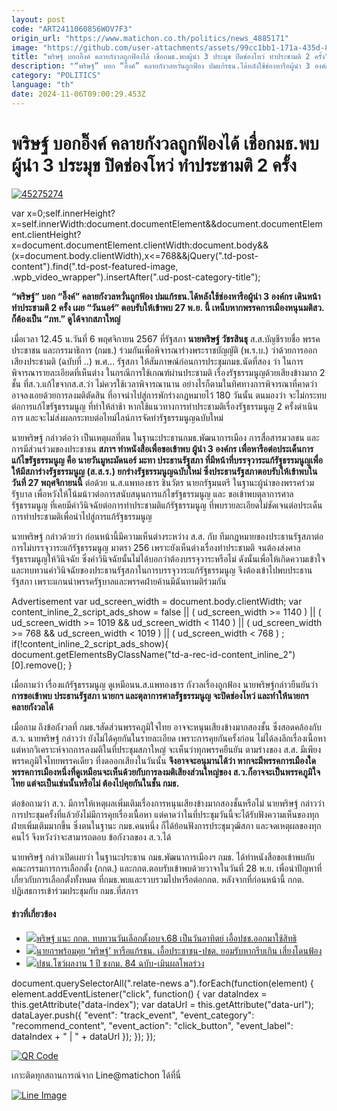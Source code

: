 ```yaml
---
layout: post
code: "ART2411060856WOV7F3"
origin_url: "https://www.matichon.co.th/politics/news_4885171"
image: "https://github.com/user-attachments/assets/99cc1bb1-171a-435d-81d6-4e47439741d3"
title: "พริษฐ์ บอกอิ๊งค์ คลายกังวลถูกฟ้องได้ เชื่อกมธ.พบผู้นำ 3 ประมุข ปิดช่องโหว่ ทำประชามติ 2 ครั้ง"
description: "“พริษฐ์” บอก “อิ๊งค์” คลายกังวลหวั่นถูกฟ้อง ปมแก้รธน.ได้หลังใช้ช่องหารือผู้นำ 3 องค์กร เดินหน้าทำประชามติ 2 ครั้ง เผย “วันนอร์” ตอบรับให้เข้าพบ 27 พ.ย. นี้"
category: "POLITICS"
language: "th"
date: 2024-11-06T09:00:29.453Z
---
```


# พริษฐ์ บอกอิ๊งค์ คลายกังวลถูกฟ้องได้ เชื่อกมธ.พบผู้นำ 3 ประมุข ปิดช่องโหว่ ทำประชามติ 2 ครั้ง

[![](https://www.matichon.co.th/wp-content/uploads/2024/11/45275274.jpg "45275274")](https://www.matichon.co.th/wp-content/uploads/2024/11/45275274.jpg)

var x=0;self.innerHeight?x=self.innerWidth:document.documentElement&&document.documentElement.clientHeight?x=document.documentElement.clientWidth:document.body&&(x=document.body.clientWidth),x<=768&&jQuery(".td-post-content").find(".td-post-featured-image, .wpb\_video\_wrapper").insertAfter(".ud-post-category-title");

**“พริษฐ์” บอก “อิ๊งค์” คลายกังวลหวั่นถูกฟ้อง ปมแก้รธน.ได้หลังใช้ช่องหารือผู้นำ 3 องค์กร เดินหน้าทำประชามติ 2 ครั้ง เผย “วันนอร์” ตอบรับให้เข้าพบ 27 พ.ย. นี้ เหน็บหากพรรคการเมืองหนุนมติสว. ก็ต้องเป็น “ภท.” ดูได้จากสภาใหญ่**

เมื่อเวลา 12.45 น.วันที่ 6 พฤศจิกายน 2567 ที่รัฐสภา **นายพริษฐ์ วัชรสินธุ** ส.ส.บัญชีรายชื่อ พรรคประชาชน และกรรมาธิการ (กมธ.) ร่วมกันเพื่อพิจารณาร่างพระราชบัญญัติ (พ.ร.บ.) ว่าด้วยการออกเสียงประชามติ (ฉบับที่ ..) พ.ศ… รัฐสภา ให้สัมภาษณ์ก่อนการประชุมกมธ.นัดที่สอง ว่า ในการพิจารณารายละเอียดที่เห็นต่าง ในกรณีการใช้เกณฑ์ผ่านประชามติ เรื่องรัฐธรรมนูญด้วยเสียงข้างมาก 2 ชั้น ที่ส.ว.แก้ไขจากส.ส.ว่า ไม่ควรใช้เวลาพิจารณานาน อย่างไรก็ตามในทิศทางการพิจารณาที่คาดว่า อาจลงเอยด้วยการลงมติตัดสิน ที่อาจนำไปสู่การพักร่างกฎหมายไว้ 180 วันนั้น ตนมองว่า จะไม่กระทบต่อการแก้ไขรัฐธรรมนูญ ที่ทำให้ล่าช้า หากใช้แนวทางการทำประชามติเรื่องรัฐธรรมนูญ 2 ครั้งดำเนินการ และจะไม่ส่งผลกระทบต่อไทม์ไลน์การจัดทำรัฐธรรมนูญฉบับใหม่

นายพริษฐ์​ กล่าวต่อว่า เป็นเหตุผลที่ตน ในฐานะประธานกมธ.พัฒนาการเมือง การสื่อสารมวลชน และการมีส่วนร่วมของประชาชน **สภาฯ ทำหนังสือเพื่อขอเข้าพบ ผู้นำ 3 องค์กร เพื่อหารือต่อประเด็นการแก้ไขรัฐธรรมนูญ คือ นายวันมูหะมัดนอร์ มะทา ประธานรัฐสภา ที่มีหน้าที่บรรจุวาระแก้รัฐธรรมนูญเพื่อให้มีสภาร่างรัฐธรรมนูญ (ส.ส.ร.) ยกร่างรัฐธรรมนูญฉบับใหม่ ซึ่งประธานรัฐสภาตอบรับให้เข้าพบในวันที่ 27 พฤศจิกายนนี้** ต่อด้วย น.ส.แพทองธาร ชินวัตร นายกรัฐมนตรี ในฐานะผู้นำของพรรคร่วมรัฐบาล เพื่อหวังให้โน้มน้าวต่อการสนับสนุนการแก้ไขรัฐธรรมนูญ และ ขอเข้าพบตุลาการศาลรัฐธรรมนูญ ที่เคยมีคำวินิจฉัยต่อการทำประชามติแก้รัฐธรรมนูญ ที่พบรายละเอียดไม่ชัดเจนต่อประเด็นการทำประชามติเพื่อนำไปสู่การแก้รัฐธรรมนูญ

นายพริษฐ์ กล่าวด้วยว่า ก่อนหน้านี้มีความเห็นต่างระหว่าง ส.ส. กับ ทีมกฎหมายของประธานรัฐสภาต่อการไม่บรรจุวาระแก้รัฐธรรมนูญ มาตรา 256 เพราะยังเห็นต่างเรื่องทำประชามติ จนต้องส่งศาลรัฐธรรมนูญให้วินิจฉัย ซึ่งคำวินิจฉัยนั้นไม่ได้บอกว่าต้องบรรจุวาระหรือไม่ ดังนั้นเพื่อให้เกิดความเข้าใจและทบทวนคำวินิจฉัยของประธานรัฐสภาในการบรรจุวาระแก้รัฐธรรมนูญ จึงต้องเข้าไปพบประธานรัฐสภา เพราะแกนนำพรรครัฐบาลและพรรคฝ่ายค้านมีฉันทามติร่วมกัน

Advertisement var ud\_screen\_width = document.body.clientWidth; var content\_inline\_2\_script\_ads\_show = false || ( ud\_screen\_width >= 1140 ) || ( ud\_screen\_width >= 1019 && ud\_screen\_width < 1140 ) || ( ud\_screen\_width >= 768 && ud\_screen\_width < 1019 ) || ( ud\_screen\_width < 768 ) ; if(!content\_inline\_2\_script\_ads\_show){ document.getElementsByClassName("td-a-rec-id-content\_inline\_2")\[0\].remove(); }

เมื่อถามว่า เรื่องแก้รัฐธรรมนูญ ดูเหมือนน.ส.แพทองธาร กังวลเรื่องถูกฟ้อง นายพริษฐ์​ กล่าวยืนยันว่า **การขอเข้าพบ ประธานรัฐสภา นายกฯ และตุลาการศาลรัฐธรรมนูญ จะปิดช่องโหว่ และทำให้นายกฯ คลายกังวลได้**

เมื่อถาม ถึงข้อกังวลที่ กมธ.ฯสัดส่วนพรรคภูมิใจไทย อาจจะหนุนเสียงข้างมากสองชั้น ซึ่งสอดคล้องกับ ส.ว. นายพริษฐ์ กล่าวว่า ยังไม่ได้คุยกันในรายละเอียด เพราะการคุยกันครั้งก่อน ไม่ได้ลงลึกเรื่องเนื้อหา แต่หากวิเคราะห์จากการลงมติในที่ประชุมสภาใหญ่ จะเห็นว่าทุกพรรคยืนยัน ตามร่างของ ส.ส. มีเพียงพรรคภูมิใจไทยพรรคเดียว ที่งดออกเสียงในวันนั้น **จึงอาจจะอนุมานได้ว่า หากจะมีพรรคการเมืองใดพรรคการเมืองหนึ่งที่ดูเหมือนจะเห็นด้วยกับการลงมติเสียงส่วนใหญ่ของ ส.ว.ก็อาจจะเป็นพรรคภูมิใจไทย แต่จะเป็นเช่นนั้นหรือไม่ ต้องไปคุยกันในชั้น กมธ.**

ต่อข้อถามว่า ส.ว. มีการให้เหตุผลเพิ่มเติมเรื่องการหนุนเสียงข้างมากสองชั้นหรือไม่ นายพริษฐ์ กล่าวว่า การประชุมครั้งที่แล้วยังไม่มีการคุยเรื่องเนื้อหา แต่คาดว่าในที่ประชุมวันนี้จะได้รับฟังความเห็นของทุกฝ่ายเพิ่มเติมมากขึ้น ซึ่งตนในฐานะ กมธ.คนหนึ่ง ก็ได้ย้อนฟังการประชุมวุฒิสภา และจดเหตุผลของทุกคนไว้ จึงหวังว่าจะสามารถตอบ ข้อกังวลของ ส.ว.ได้

นายพริษฐ์ กล่าวเปิดเผยว่า ในฐานะประธาน กมธ.พัฒนาการเมืองฯ กมธ. ได้ทำหนังสือขอเข้าพบกับคณะกรรมการการเลือกตั้ง (กกต.) และกกต.ตอบรับเข้าพบด้วยวาจาในวันที่ 28 พ.ย. เพื่อนำปัญหาที่เกี่ยวกับการเลือกตั้งทั้งหมด ที่กมธ.พบและรวบรวมไปหารือต่อกกต. หลังจากที่ก่อนหน้านี้ กกต. ปฏิเสธการเข้าร่วมประชุมกับ กมธ.ที่สภาฯ

#### ข่าวที่เกี่ยวข้อง

*   [![](https://www.matichon.co.th/wp-content/uploads/2024/11/aaa100.jpg)พริษฐ์ แนะ กกต. ทบทวนวันเลือกตั้งอบจ.68 เป็นวันอาทิตย์ เอื้อปชช.ออกมาใช้สิทธิ](https://www.matichon.co.th/politics/news_4883804)
*   [![](https://www.matichon.co.th/wp-content/uploads/2024/11/นายก05-9.jpg)นายกฯพร้อมคุย ‘พริษฐ์’ หารือแก้รธน. เอื้อประชาชน-ปชต. ยอมรับหากรีบเกิน เสี่ยงโดนฟ้อง](https://www.matichon.co.th/politics/news_4883122)
*   [![](https://www.matichon.co.th/wp-content/uploads/2024/11/ไอติม-น.2.jpg)ปชน.โชว์ผลงาน 1 ปี ชงกม. 84 ฉบับ-เมินผลโพลร่วง](https://www.matichon.co.th/politics/news_4881807)

document.querySelectorAll(".relate-news a").forEach(function(element) { element.addEventListener("click", function() { var dataIndex = this.getAttribute("data-index"); var dataUrl = this.getAttribute("data-url"); dataLayer.push({ "event": "track\_event", "event\_category": "recommend\_content", "event\_action": "click\_button", "event\_label": dataIndex + " | " + dataUrl }); }); });

[![QR Code](https://www.matichon.co.th/wp-content/uploads/2023/07/wob1371z.jpg)](https://lin.ee/ht0nDxX)

เกาะติดทุกสถานการณ์จาก Line@matichon ได้ที่นี่

[![Line Image](https://www.matichon.co.th/wp-content/uploads/2023/07/th.png)](https://lin.ee/ht0nDxX)